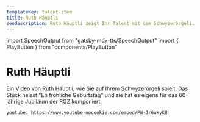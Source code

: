 ```yaml
---
templateKey: talent-item
title: Ruth Häuptli
seodescription: Ruth Häuptli zeigt Ihr Talent mit dem Schwyzerörgeli.
---
```

import SpeechOutput from "gatsby-mdx-tts/SpeechOutput"
import { PlayButton } from "components/PlayButton"

<SpeechOutput id="talent-ruth-häuptli" customPlayButton={PlayButton}>

# Ruth Häuptli

Ein Video von Ruth Häuptli, wie Sie auf Ihrem Schwyzerörgeli spielt. Das Stück heisst "En fröhliche Geburtstag" und sie hat es eigens für das 60-jährige Jubiläum der RGZ komponiert. 

`youtube: https://www.youtube-nocookie.com/embed/PW-Jr6wkyK8`

</SpeechOutput>